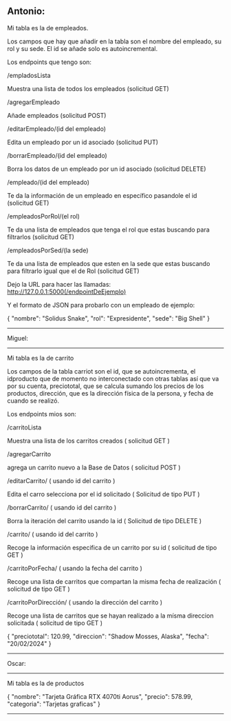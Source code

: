 Antonio:
------------------------------------------------------------------------------------------------------------------------------

Mi tabla es la de empleados.

Los campos que hay que añadir en la tabla son el nombre del empleado, su rol y su sede. El id se añade solo es autoincremental.

Los endpoints que tengo son:

/empladosLista

Muestra una lista de todos los empleados (solicitud GET)


/agregarEmpleado

Añade empleados (solicitud POST)


/editarEmpleado/(id del empleado)

Edita un empleado por un id asociado (solicitud PUT)


/borrarEmpleado/(id del empleado)

Borra los datos de un empleado por un id asociado (solicitud DELETE)


/empleado/(id del empleado)

Te da la información de un empleado en específico pasandole el id (solicitud GET)


/empleadosPorRol/(el rol)

Te da una lista de empleados que tenga el rol que estas buscando para filtrarlos (solicitud GET)


/empleadosPorSed/(la sede)

Te da una lista de empleados que esten en la sede que estas buscando para filtrarlo igual que el de Rol (solicitud GET)


Dejo la URL para hacer las llamadas: http://127.0.0.1:5000(/endpointDeEjemplo)

Y el formato de JSON para probarlo con un empleado de ejemplo:

{
    "nombre": "Solidus Snake",
    "rol": "Expresidente",
    "sede": "Big Shell"
}

------------------------------------------------------------------------------------------------------------------------------

Miguel:

------------------------------------------------------------------------------------------------------------------------------

Mi tabla es la de carrito

Los campos de la tabla carriot son el id, que se autoincrementa,
el idproducto que de momento no interconectado con otras tablas
así que va por su cuenta, preciototal, que se calcula sumando los precios de
los productos, dirección, que es la dirección física de la persona,
y fecha de cuando se realizó.

Los endpoints mios son:

/carritoLista

Muestra una lista de los carritos creados ( solicitud GET )

/agregarCarrito

agrega un carrito nuevo a la Base de Datos ( solicitud POST )

/editarCarrito/ ( usando id del carrito )

Edita el carro selecciona por el id solicitado ( Solicitud de tipo PUT )

/borrarCarrito/ ( usando id del carrito )

Borra la iteración del carrito usando la id ( Solicitud de tipo DELETE )

/carrito/ ( usando id del carrito )

Recoge la información especifica de un carrito por su id ( solicitud de tipo GET )

/carritoPorFecha/ ( usando la fecha del carrito )

Recoge una lista de carritos que compartan la misma fecha de realización ( solicitud de tipo GET )

/carritoPorDirección/ ( usando la dirección del carrito )

Recoge una lista de carritos que se hayan realizado a la mísma direccion solicitada ( solicitud de tipo GET )


{
    "preciototal": 120.99,
    "direccion": "Shadow Mosses, Alaska",
    "fecha": "20/02/2024"
}

------------------------------------------------------------------------------------------------------------------------------

Oscar:

------------------------------------------------------------------------------------------------------------------------------

Mi tabla es la de productos


{
    "nombre": "Tarjeta Gráfica RTX 4070ti Aorus",
    "precio": 578.99,
    "categoria": "Tarjetas graficas"
}

------------------------------------------------------------------------------------------------------------------------------